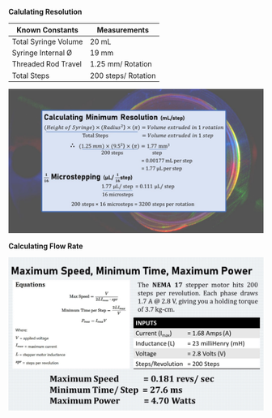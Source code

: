 **Calulating Resolution**

Known Constants | Measurements
--------------- | ----------------
Total Syringe Volume | 20 mL
Syringe Internal Ø | 19 mm
Threaded Rod Travel | 1.25 mm/ Rotation
Total Steps | 200 steps/ Rotation

![Minimum Resolution and Microstepping](/Resolution.jpg)

**Calculating Flow Rate**

![Flow Rate](/Flow_Rate.jpg)

